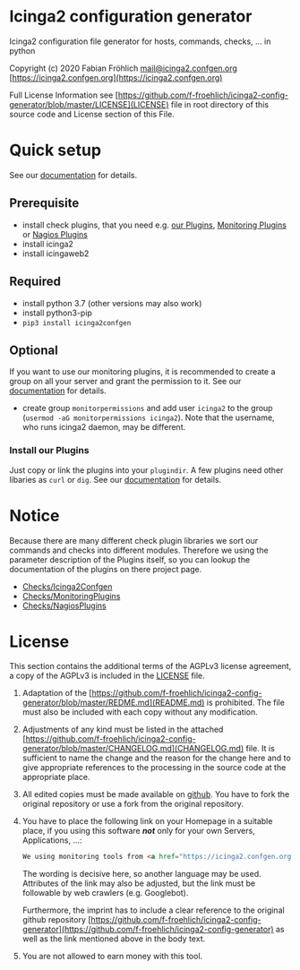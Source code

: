 Icinga2 configuration generator
===============================
Icinga2 configuration file generator for hosts, commands, checks, ... in python 

Copyright (c) 2020 Fabian Fröhlich <mail@icinga2.confgen.org> [https://icinga2.confgen.org](https://icinga2.confgen.org)

Full License Information see  [https://github.com/f-froehlich/icinga2-config-generator/blob/master/LICENSE](LICENSE) file in root directory of this source code and License section of this File.

# Quick setup
See our [documentation](https://icinga2.confgen.org) for details.

## Prerequisite
* install check plugins, that you need e.g. [our Plugins](https://github.com/f-froehlich/icinga2-config-generator/tree/master/plugins), [Monitoring Plugins](https://www.monitoring-plugins.org) or [Nagios Plugins](https://github.com/harisekhon/nagios-plugins)
* install icinga2
* install icingaweb2

## Required
* install python 3.7 (other versions may also work)
* install python3-pip
* `pip3 install icinga2confgen`

## Optional
If you want to use our monitoring plugins, it is recommended to create a group on all your server and grant the permission to it. See our [documentation](https://icinga2.confgen.org) for details.
* create group `monitorpermissions` and add user `icinga2` to the group (`usermod -aG monitorpermissions icinga2`). Note that the username, who runs icinga2 daemon, may be different.

### Install our Plugins
Just copy or link the plugins into your `plugindir`. A few plugins need other libaries as `curl` or `dig`. See our [documentation](https://icinga2.confgen.org) for details.


# Notice
Because there are many different check plugin libraries we sort our commands and checks into different modules. Therefore we using the parameter description of the Plugins itself, so you can lookup the documentation of the plugins on there project page.

* [Checks/Icinga2Confgen](https://icinga2.confgen.org)
* [Checks/MonitoringPlugins](https://www.monitoring-plugins.org)
* [Checks/NagiosPlugins](https://github.com/harisekhon/nagios-plugins)

# License
This section contains the additional terms of the AGPLv3 license agreement, a copy of the AGPLv3 is included in the [LICENSE](https://github.com/f-froehlich/icinga2-config-generator/blob/master/LICENSE) file.

1. Adaptation of the [https://github.com/f-froehlich/icinga2-config-generator/blob/master/REDME.md](README.md) is prohibited. The file must also be included with each copy without any modification. 

2. Adjustments of any kind must be listed in the attached [https://github.com/f-froehlich/icinga2-config-generator/blob/master/CHANGELOG.md](CHANGELOG.md) file. It is sufficient to name the change and the reason for the change here and to give appropriate references to the processing in the source code at the appropriate place.

3. All edited copies must be made available on [github](https://github.com). You have to fork the original repository or use a fork from the original repository.

4. You have to place the following link on your Homepage in a suitable place, if you using this software ***not*** only for your own Servers, Applications, ...:

    ```html
    We using monitoring tools from <a href="https://icinga2.confgen.org">Fabian Fr&ouml;hlich</a>
   ```

    The wording is decisive here, so another language may be used. Attributes of the link may also be adjusted, but the link must be followable by web crawlers (e.g. Googlebot).

    Furthermore, the imprint has to include a clear reference to the original github repository [https://github.com/f-froehlich/icinga2-config-generator](https://github.com/f-froehlich/icinga2-config-generator) as well as the link mentioned above in the body text.
    
5. You are not allowed to earn money with this tool.